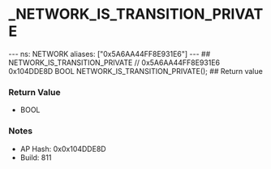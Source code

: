 # _NETWORK_IS_TRANSITION_PRIVATE

--- ns: NETWORK aliases: ["0x5A6AA44FF8E931E6"] --- ## NETWORK_IS_TRANSITION_PRIVATE  // 0x5A6AA44FF8E931E6 0x104DDE8D BOOL NETWORK_IS_TRANSITION_PRIVATE();   ## Return value

### Return Value
* BOOL

### Notes
* AP Hash: 0x0x104DDE8D
* Build: 811

